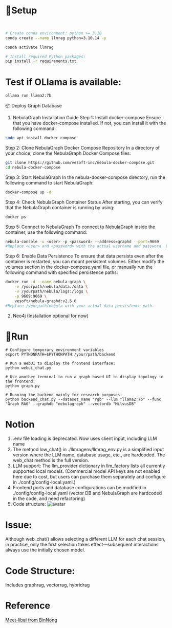 # 🔨Setup

```bash


# Create conda environment: python >= 3.10
conda create --name llmrag python=3.10.14 -y

conda activate llmrag

# Install required Python packages:
pip install -r requirements.txt

```

# Test if OLlama is available:
```bash
ollama run llama2:7b
```


📦 Deploy Graph Database
1. NebulaGraph Installation Guide
Step 1: Install docker-compose
Ensure that you have docker-compose installed. If not, you can install it with the following command:

```bash
sudo apt install docker-compose
```
Step 2: Clone NebulaGraph Docker Compose Repository
In a directory of your choice, clone the NebulaGraph Docker Compose files:

```bash
git clone https://github.com/vesoft-inc/nebula-docker-compose.git
cd nebula-docker-compose
```
Step 3: Start NebulaGraph
In the nebula-docker-compose directory, run the following command to start NebulaGraph:

```bash
docker-compose up -d
```
Step 4: Check NebulaGraph Container Status
After starting, you can verify that the NebulaGraph container is running by using:

```bash
docker ps
```
Step 5: Connect to NebulaGraph
To connect to NebulaGraph inside the container, use the following command:

```bash
nebula-console -u <user> -p <password> --address=graphd --port=9669
#Replace <user> and <password> with the actual username and password. Ensure that port 9669 is used for the default configuration.
```
Step 6: Enable Data Persistence
To ensure that data persists even after the container is restarted, you can mount persistent volumes. Either modify the volumes section in the docker-compose.yaml file, or manually run the following command with specified persistence paths:

```bash
docker run -d --name nebula-graph \
    -v /yourpath/nebula/data:/data \
    -v /yourpath/nebula/logs:/logs \
    -p 9669:9669 \
    vesoft/nebula-graphd:v2.5.0
#Replace /yourpath/nebula with your actual data persistence path.
```

2. Neo4j (Installation optional for now)



# 💄Run 
```
# Configure temporary environment variables
export PYTHONPATH=$PYTHONPATH:/your/path/backend

```

```
# Run a WebUI to display the frontend interface: 
python webui_chat.py

# Use another terminal to run a graph-based UI to display topology in the frontend:
python graph.py
```

```
# Running the backend mainly for research purposes:
python backend_chat.py --dataset_name "rgb" --llm "llama2:7b" --func "Graph RAG" --graphdb "nebulagraph" --vectordb "MilvusDB"
```

# Notion

1. .env file loading is deprecated. Now uses client input, including LLM name
2. The method low_chat() in ./llmragenv/llmrag_env.py is a simplified input version where the LLM name, database usage, etc., are hardcoded. The web_chat method is the full version.
3. LLM support: The llm_provider dictionary in llm_factory lists all currently supported local models. (Commercial model API keys are not enabled here due to cost, but users can purchase them separately and configure in ./config/config-local.yaml.)
4. Frontend ports and database configurations can be modified in ./config/config-local.yaml (vector DB and NebulaGraph are hardcoded in the code, and need refactoring)
5. Code structure:
![avatar](./resource/codestruc/codestruc.bmp)


# Issue:
Although web_chat() allows selecting a different LLM for each chat session, in practice, only the first selection takes effect—subsequent interactions always use the initially chosen model.
# Code Structure:
Includes graphrag, vectorrag, hybridrag




# Reference
[Meet-libai from BinNong](https://github.com/BinNong/meet-libai)